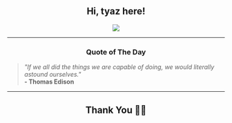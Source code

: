 <h2 align="center"> Hi, tyaz here!</h2>

<p align="center">
<a href="https://github.com/tyazx" alt="github streak"><img src="https://dvst-streak.herokuapp.com/?user=tyazx&theme=tokyonight&fire=DD472C"></a>
</p>

<hr>
<h3 align="center">Quote of The Day</h3>
<p align="center">
<blockquote>
<i>"If we all did the things we are capable of doing, we would literally astound ourselves."</i>
<br>
<b>- Thomas Edison</b>
</blockquote>
</p>


<hr>
<h2 align="center">Thank You 🙏🏼</h2>
